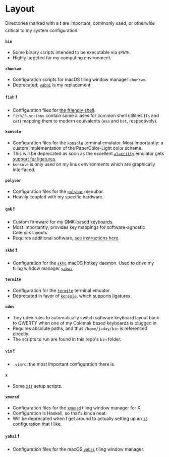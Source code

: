 # Layout

Directories marked with a ❗ are important, commonly used, or otherwise critical to my system configuration.

#### `bin`

* Some binary scripts intended to be executable via `$PATH`.
* Highly targeted for my computing environment.

#### `chunkwm`

* Configuration scripts for macOS tiling window manager `chunkwm`.
* Deprecated; [`yabai`](https://github.com/koekeishiya/yabai) is my replacement.

#### `fish` ❗

*  Configuration files for [the friendly shell](https://fishshell.com/).
* `fish/functions` contain some aliases for common shell utilities (`ls` and `cat`) mapping them to modern equivalents (`exa` and `bat`, respectively).

#### `konsole`

* Configuration files for the [`konsole`](https://konsole.kde.org/) terminal emulator. Most importantly: a custom implementation of the PaperColor-Light color scheme.
* This will be deprecated as soon as the excellent [`alacritty`](https://github.com/alacritty/alacritty/) emulator gets [support for ligatures](https://github.com/alacritty/alacritty/issues/50).
* `konsole` is only used on my linux environments which are graphically interfaced.

#### `polybar`

* Configuration files for the [`polybar`](https://github.com/polybar/polybar) menubar.
* Heavily coupled with my specific hardware.

#### `qmk` ❗

* Custom firmware for my QMK-based keyboards.
* Most importantly, provides key mappings for software-agnostic Colemak layouts.
* Requires additional software, [see instructions here](https://docs.qmk.fm/#/newbs_flashing).

#### `skhd` ❗

* Configuration for the [`skhd`](https://github.com/koekeishiya/skhd) macOS hotkey daemon. Used to drive my tiling window manager [`yabai`](https://github.com/koekeishiya/yabai).

#### `termite`

* Configuration for the [`termite`](https://github.com/thestinger/termite) terminal emuator.
* Deprecated in favor of [`konsole`](https://konsole.kde.org/), which supports ligatures.

#### `udev`

* Tiny udev rules to automatically switch software keyboard layout back to QWERTY when one of my Colemak based keyboards is plugged in.
* Requires absolute paths, and thus `/home/jaday/bin` is referenced directly.
* The scripts to run are found in this repo's `bin` folder.

#### `vim` ❗

* `.vimrc`: the most important configuration there is.

#### `x`

* Some [`X11`](https://en.wikipedia.org/wiki/X_Window_System) setup scripts.

#### `xmonad`

* Configuration files for the [`xmonad`](https://xmonad.org/) tiling window manager for X.
* Configuration is Haskell, so that's kinda neat.
* Will be deprecated when I get around to actually setting up an [`i3`](https://i3wm.org/) configuration that I like.

#### `yabai` ❗

* Configuration files for the macOS [`yabai`](https://github.com/koekeishiya/yabai) tiling window manager.

